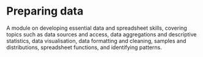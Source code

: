 # Preparing data

A module on developing essential data and spreadsheet skills, covering topics such as data sources and access, data aggregations and descriptive statistics, data visualisation, data formatting and cleaning, samples and distributions, spreadsheet functions, and identifying patterns.